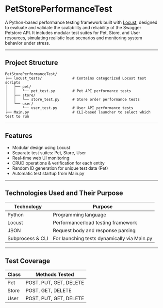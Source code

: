 # PetStorePerformanceTest

A Python-based performance testing framework built with [Locust](https://locust.io), designed to evaluate and validate the scalability and reliability of the Swagger Petstore API. It includes modular test suites for Pet, Store, and User resources, simulating realistic load scenarios and monitoring system behavior under stress.

---

## Project Structure

```
PetStorePerformanceTest/
├── locust_tests/              # Contains categorized Locust test scripts
│   ├── pet/
│   │   └── pet_test.py        # Pet API performance tests
│   ├── store/
│   │   └── store_test.py      # Store order performance tests
│   └── user/
│       └── user_test.py       # User API performance tests
├── Main.py                    # CLI-based launcher to select which test to run
```

---

## Features

- Modular design using Locust
- Separate test suites: Pet, Store, User
- Real-time web UI monitoring
- CRUD operations & verification for each entity
- Random ID generation for unique test data (Pet)
- Automatic test startup from Main.py

---

## Technologies Used and Their Purpose

| Technology | Purpose |
|-----------|---------|
| Python    | Programming language |
| Locust    | Performance/load testing framework |
| JSON      | Request body and response parsing |
| Subprocess & CLI | For launching tests dynamically via Main.py |

---

## Test Coverage

| Class | Methods Tested           |
|-------|--------------------------|
| Pet   | POST, PUT, GET, DELETE   |
| Store | POST, GET, DELETE        |
| User  | POST, PUT, GET, DELETE   |
